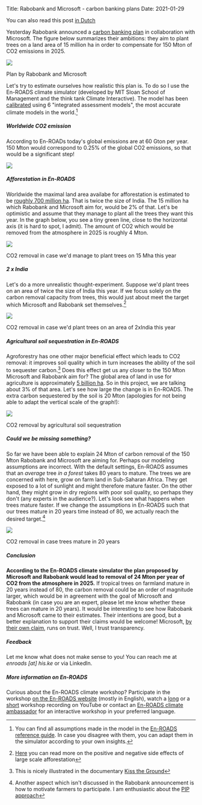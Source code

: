 Title: Rabobank and Microsoft - carbon banking plans
Date: 2021-01-29

You can also read this post [in Dutch]({filename}/articles/rabobank-en-microsoft-carbon-banking.md)

Yesterday Rabobank announced a [carbon banking plan](https://www.rabobank.com/en/press/search/2021/20210129-rabobank-to-announce-initiative-to-tackle-global-co2-challenge-while-enhancing-farmers-businesses.html?utm_medium=RSS) in collaboration with Microsoft. The figure below summarizes their ambitions: they aim to plant trees on a land area of 15 million ha in order to compensate for 150 Mton of CO2 emissions in 2025.

![]({static}/images/rabobank-and-microsoft-carbon-banking-plans/1.png)

Plan by Rabobank and Microsoft

Let's try to estimate ourselves how realistic this plan is. To do so I use the En-ROADS climate simulator (developed by MIT Sloan School of Management and the think tank Climate Interactive). The model has been [calibrated](https://youtu.be/M2zUFuXmhDs) using 6 "integrated assessment models", the most accurate climate models in the world.[^1]

##### Worldwide CO2 emission

According to En-ROADs today's global emissions are at 60 Gton per year. 150 Mton would correspond to 0.25% of the global CO2 emissions, so that would be a significant step!

![]({static}/images/rabobank-and-microsoft-carbon-banking-plans/2.png)

##### Afforestation in En-ROADS

Worldwide the maximal land area availabe for afforestation is estimated to be [roughly 700 million ha](https://science.sciencemag.org/content/365/6448/76). That is twice the size of India. The 15 million ha which Rabobank and Microsoft aim for, would be 2% of that. Let's be optimistic and assume that they manage to plant all the trees they want this year. In the graph below, you see a tiny green line, close to the horizontal axis (it is hard to spot, I admit). The amount of CO2 which would be removed from the atmosphere in 2025 is roughly 4 Mton.

![]({static}/images/rabobank-and-microsoft-carbon-banking-plans/3.png)

CO2 removal in case we'd manage to plant trees on 15 Mha this year

##### 2 x India

Let's do a more unrealistic thought-experiment. Suppose we'd plant trees on an area of twice the size of India this year. If we focus solely on the carbon removal capacity from trees, this would just about meet the target which Microsoft and Rabobank set themselves.[^2]

![]({static}/images/rabobank-and-microsoft-carbon-banking-plans/4.png)

CO2 removal in case we'd plant trees on an area of 2xIndia this year

##### Agricultural soil sequestration in En-ROADS

Agroforestry has one other major beneficial effect which leads to CO2 removal: it improves soil quality which in turn increases the ability of the soil to sequester carbon.[^3] Does this effect get us any closer to the 150 Mton Microsoft and Rabobank aim for? The global area of land in use for agriculture is approximately [5 billion ha](http://www.fao.org/sustainability/news/detail/en/c/1274219/). So in this project, we are talking about 3% of that area. Let's see how large the change is in En-ROADS. The extra carbon sequestered by the soil is 20 Mton (apologies for not being able to adapt the vertical scale of the graph!):

![]({static}/images/rabobank-and-microsoft-carbon-banking-plans/5.png)

CO2 removal by agricultural soil sequestration

##### Could we be missing something?

So far we have been able to explain 24 Mton of carbon removal of the 150 Mton Rabobank and Microsoft are aiming for. Perhaps our modeling assumptions are incorrect. With the default settings, En-ROADS assumes that an _average_ tree _in a forest_ takes 80 years to mature. The trees we are concerned with here, grow on farm land in Sub-Saharan Africa. They get exposed to a lot of sunlight and might therefore mature faster. On the other hand, they might grow in dry regions with poor soil quality, so perhaps they don't (any experts in the audience?). Let's look see what happens when trees mature faster. If we change the assumptions in En-ROADS such that our trees mature in 20 years time instead of 80, we actually reach the desired target.[^4]

![]({static}/images/rabobank-and-microsoft-carbon-banking-plans/6.png)

CO2 removal in case trees mature in 20 years

##### Conclusion

**According to the En-ROADS climate simulator the plan proposed by Microsoft and Rabobank would lead to removal of 24 Mton per year of CO2 from the atmosphere in 2025.** If tropical trees on farmland mature in 20 years instead of 80, the carbon removal could be an order of magnitude larger, which would be in agreement with the goal of Microsoft and Rabobank (in case you are an expert, please let me know whether these trees can mature in 20 years). It would be interesting to see how Rabobank and Microsoft came to their estimates. Their intentions are good, but a better explanation to support their claims would be welcome! Microsoft, [by their own claim](https://www.microsoft.com/en-us/legal/compliance/integrity), runs on trust. Well, I trust transparency.

##### Feedback

Let me know what does not make sense to you! You can reach me at _enroads \[at\] his.ke_ or via LinkedIn.

##### More information on En-ROADS

Curious about the En-ROADS climate workshop? Participate in the workshop [on the En-ROADS website](https://www.climateinteractive.org/get-involved/webinars/) (mostly in English), watch a [long](https://www.youtube.com/watch?v=R9W_KEXNzm4&t=0s) or a [short](https://www.youtube.com/watch?v=u5mrnkOJdso) workshop recording on YouTube or contact an [En-ROADS climate ambassador](https://www.climateinteractive.org/tools/en-roads/climate-ambassadors/) for an interactive workshop in your preferred language.

[^1]: You can find all assumptions made in the model in the [En-ROADS reference guide](https://img.climateinteractive.org/wp-content/uploads/2021/01/En-ROADS_Reference_Guide_012221.pdf). In case you disagree with them, you can adapt them in the simulator according to your own insights.

[^2]: [Here](https://docs.climateinteractive.org/projects/en-roads/en/latest/guide/afforestation.html) you can read more on the positive and negative side effects of large scale afforestation

[^3]: This is nicely illustrated in the documentary [Kiss the Ground](https://kisstheground.com/)

[^4]: Another aspect which isn't discussed in the Rabobank announcement is how to motivate farmers to participate. I am enthusiastic about the [PIP approach](https://www.wur.nl/en/Research-Results/Research-Institutes/Environmental-Research/Programmes/Sustainable-Land-Use/Sustainable-production-systems/The-PIP-approach-proud-farmers-better-soils-more-food.htm)
